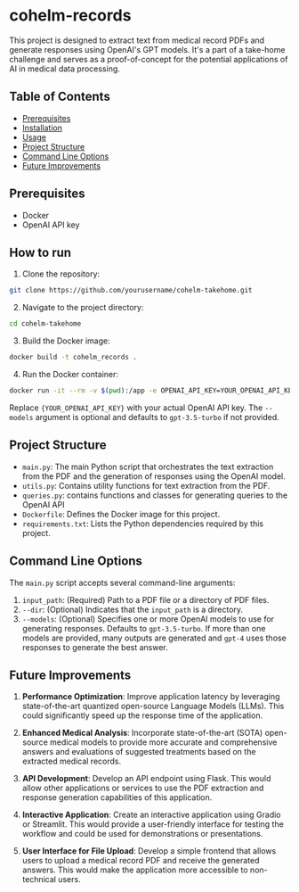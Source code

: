 # cohelm-records

This project is designed to extract text from medical record PDFs and generate responses using OpenAI's GPT models. It's a part of a take-home challenge and serves as a proof-of-concept for the potential applications of AI in medical data processing.

## Table of Contents

- [Prerequisites](#prerequisites)
- [Installation](#installation)
- [Usage](#usage)
- [Project Structure](#project-structure)
- [Command Line Options](#command-line-options)
- [Future Improvements](#future-improvements)

## Prerequisites

- Docker
- OpenAI API key

## How to run

1. Clone the repository:

```bash
git clone https://github.com/yourusername/cohelm-takehome.git
```

2. Navigate to the project directory:

```bash
cd cohelm-takehome
```


3. Build the Docker image:

```bash
docker build -t cohelm_records .
```

4. Run the Docker container:

```bash
docker run -it --rm -v $(pwd):/app -e OPENAI_API_KEY=YOUR_OPENAI_API_KEY cohelm_records python main.py /app/dataset --dir
```

Replace `{YOUR_OPENAI_API_KEY}` with your actual OpenAI API key. The `--models` argument is optional and defaults to `gpt-3.5-turbo` if not provided.

## Project Structure

- `main.py`: The main Python script that orchestrates the text extraction from the PDF and the generation of responses using the OpenAI model.
- `utils.py`: Contains utility functions for text extraction from the PDF.
- `queries.py`: contains functions and classes for generating queries to the OpenAI API
- `Dockerfile`: Defines the Docker image for this project.
- `requirements.txt`: Lists the Python dependencies required by this project.

## Command Line Options

The `main.py` script accepts several command-line arguments:

1. `input_path`: (Required) Path to a PDF file or a directory of PDF files.
2. `--dir`: (Optional) Indicates that the `input_path` is a directory.
3. `--models`: (Optional) Specifies one or more OpenAI models to use for generating responses. Defaults to `gpt-3.5-turbo`. If more than one models are provided, many outputs are generated and `gpt-4` uses those responses to generate the best answer.

## Future Improvements

1. **Performance Optimization**: Improve application latency by leveraging state-of-the-art quantized open-source Language Models (LLMs). This could significantly speed up the response time of the application.

2. **Enhanced Medical Analysis**: Incorporate state-of-the-art (SOTA) open-source medical models to provide more accurate and comprehensive answers and evaluations of suggested treatments based on the extracted medical records.

3. **API Development**: Develop an API endpoint using Flask. This would allow other applications or services to use the PDF extraction and response generation capabilities of this application.

4. **Interactive Application**: Create an interactive application using Gradio or Streamlit. This would provide a user-friendly interface for testing the workflow and could be used for demonstrations or presentations.

5. **User Interface for File Upload**: Develop a simple frontend that allows users to upload a medical record PDF and receive the generated answers. This would make the application more accessible to non-technical users.
